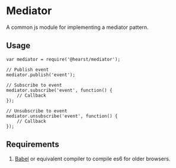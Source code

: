 # Mediator
A common js module for implementing a mediator pattern.

## Usage
```
var mediator = require('@hearst/mediator');

// Publish event
mediator.publish('event');

// Subscribe to event
mediator.subscribe('event', function() {
    // Callback
});

// Unsubscribe to event
mediator.unsubscribe('event', function() {
    // Callback
});

```

## Requirements
1. [Babel](https://babeljs.io/) or equivalent compiler to compile es6 for older browsers.
